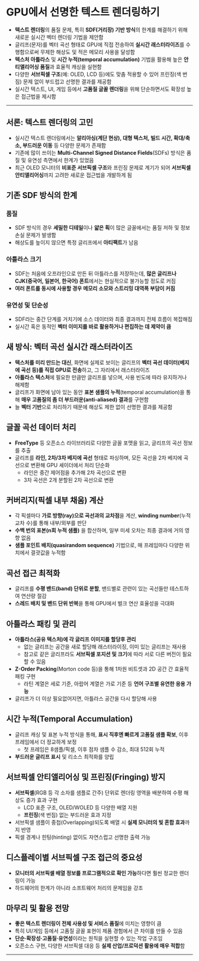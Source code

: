 # GPU에서 선명한 텍스트 렌더링하기


* **텍스트 렌더링**의 품질 문제, 특히 **SDF(거리장) 기반 방식**의 한계를 해결하기 위해 새로운 실시간 벡터 렌더링 기법을 제안함
* 글리프(문자)를 벡터 곡선 형태로 GPU에 직접 전송하여 **실시간 래스터라이즈**를 수행함으로써 무제한 해상도 및 적은 메모리 사용을 달성함
* **텍스처 아틀라스** 및 **시간 누적(temporal accumulation)** 기법을 활용해 높은 **안티앨리어싱 품질**과 효율적 캐싱을 실현함
* 다양한 **서브픽셀 구조**(예: OLED, LCD 등)에도 맞춤 적용할 수 있어 프린징(색 번짐) 문제 없이 부드럽고 선명한 결과를 제공함
* 실시간 텍스트, UI, 게임 등에서 **고품질 글꼴 렌더링**을 위해 단순하면서도 확장성 높은 접근법을 제시함

---

서론: 텍스트 렌더링의 고민
---------------

* 실시간 텍스트 렌더링에서는 **알리아싱(계단 현상), 대형 텍스처, 빌드 시간, 확대/축소, 부드러운 이동** 등 다양한 문제가 존재함
* 기존에 많이 쓰이는 **Multi-Channel Signed Distance Fields**(SDFs) 방식은 품질 및 유연성 측면에서 한계가 있었음
* 최근 OLED 모니터의 **비표준 서브픽셀 구조**와 프린징 문제로 계기가 되어 **서브픽셀 안티앨리어싱**까지 고려한 새로운 접근법을 개발하게 됨

기존 SDF 방식의 한계
-------------

### 품질

* SDF 방식의 경우 **세밀한 디테일**이나 **얇은 획**이 많은 글꼴에서는 품질 저하 및 정보 손실 문제가 발생함
* 해상도를 높이지 않으면 특정 글리프에서 **아티팩트**가 남음

### 아틀라스 크기

* SDF는 처음에 오프라인으로 만든 뒤 아틀라스를 저장하는데, **많은 글리프나 CJK(중국어, 일본어, 한국어) 폰트**에서는 현실적으로 불가능할 정도로 커짐
* **여러 폰트를 동시에 사용할 경우 메모리 소모와 스트리밍 대역폭 부담이 커짐**

### 유연성 및 단순성

* SDF라는 중간 단계를 거치기에 소스 데이터와 최종 결과까지 전체 흐름이 복잡해짐
* 실시간 혹은 동적인 **벡터 이미지를 바로 활용하거나 편집하는 데 제약이 큼**

새 방식: 벡터 곡선 실시간 래스터라이즈
----------------------

* **텍스처를 미리 만드는 대신**, 화면에 실제로 보이는 글리프의 **벡터 곡선 데이터(베지에 곡선 등)를 직접 GPU로 전송**하고, 그 자리에서 래스터라이즈
* **아틀라스 텍스처**에 필요한 만큼만 글리프를 넣으며, 사용 빈도에 따라 유지하거나 해제함
* 글리프가 화면에 남아 있는 동안 **표본 샘플의 누적**(temporal accumulation)을 통해 **매우 고품질의 좀 더 부드러운(anti-aliased) 결과**를 구현함
* 늘 **벡터 기반**으로 처리하기 때문에 해상도 제한 없이 선명한 결과를 제공함

글꼴 곡선 데이터 처리
------------

* **FreeType** 등 오픈소스 라이브러리로 다양한 글꼴 포맷을 읽고, 글리프의 곡선 정보를 추출
* 글리프를 **라인, 2차/3차 베지에 곡선** 형태로 파싱하며, 모든 곡선을 2차 베지에 곡선으로 변환해 GPU 셰이더에서 처리 단순화
  + 라인은 중간 제어점을 추가해 2차 곡선으로 변환
  + 3차 곡선은 2개 분할된 2차 곡선으로 변환

커버리지(픽셀 내부 채움) 계산
-----------------

* 각 픽셀마다 **가로 방향(ray)으로 곡선과의 교차점**을 계산, **winding number**(누적 교차 수)를 통해 내부/외부를 판단
* **수백 번의 표본(n회 누적 샘플)** 을 합산하며, 일부 미세 오차는 최종 결과에 거의 영향 없음
* **샘플 포인트 배치(quasirandom sequence)** 기법으로, 매 프레임마다 다양한 위치에서 결괏값을 누적함

곡선 접근 최적화
---------

* 글리프를 **수평 밴드(band) 단위로 분할**, 밴드별로 관련이 있는 곡선들만 테스트하여 연산량 절감
* **스레드 배치 및 밴드 단위 반복**을 통해 GPU에서 벌크 연산 효율성을 극대화

아틀라스 패킹 및 관리
------------

* **아틀라스(공유 텍스처)에 각 글리프 이미지를 할당후 관리**
  + 없는 글리프는 공간을 새로 할당해 래스터라이징, 이미 있는 글리프는 재사용
  + 참고로 같은 글리프라도 **서브픽셀 포지션 및 크기**에 따라 서로 다른 버전이 필요할 수 있음
* **Z-Order Packing**(Morton code 등)을 통해 1차원 비트셋과 2D 공간 간 효율적 패킹 구현
  + 라틴 계열은 세로 기준, 아랍어 계열은 가로 기준 등 **언어 구조별 유연한 응용 가능**
* 글리프가 더 이상 필요없어지면, 아틀라스 공간을 다시 할당해 사용

시간 누적(Temporal Accumulation)
----------------------------

* 글리프 캐싱 및 표본 누적 방식을 통해, **표시 직후엔 빠르게 고품질 샘플 확보**, 이후 프레임에서 더 정교하게 보정
  + 첫 프레임은 8샘플/픽셀, 이후 점차 샘플 수 감소, 최대 512회 누적
* **부드러운 글리프 표시** 및 리소스 최적화를 양립

서브픽셀 안티앨리어싱 및 프린징(Fringing) 방지
------------------------------

* **서브픽셀**(RGB 등 각 소자를 샘플로 간주) 단위로 렌더링 영역을 배분하여 수평 해상도 증가 효과 구현
  + LCD 표준 구조, OLED/WOLED 등 다양한 배열 지원
  + **프린징**(색 번짐) 없는 부드러운 효과 지정
* 서브픽셀 샘플이 중첩(Overlapping)되도록 배열 시 **실제 모니터의 빛 혼합 효과**까지 반영
* 픽셀 경계나 힌팅(hinting) 없이도 자연스럽고 선명한 출력 가능

디스플레이별 서브픽셀 구조 접근의 중요성
----------------------

* **모니터의 서브픽셀 배열 정보를 프로그램적으로 확인 가능**하다면 훨씬 정교한 렌더링이 가능
* 하드웨어의 한계가 아니라 소프트웨어 처리의 문제임을 강조

마무리 및 활용 전망
-----------

* **좋은 텍스트 렌더링이 전체 사용성 및 서비스 품질**에 미치는 영향이 큼
* 특히 UI/게임 등에서 고품질 글꼴 표현이 제품 경험에서 큰 차이를 만들 수 있음
* **단순·확장성·고품질·유연성**이라는 원칙을 실현할 수 있는 작업 구조임
* 오픈소스 구현, 다양한 서브픽셀 대응 등 **실제 산업/프로덕션 활용에 매우 적합**함

---

